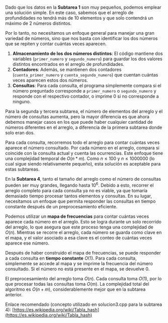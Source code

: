 Dado que los datos en la **Subtarea 1** son muy pequeños, podemos emplear una solución simple. En este caso, sabemos que el arreglo de profundidades no tendrá más de 10 elementos y que solo contendrá un máximo de 2 números distintos.

Por lo tanto, no necesitamos un enfoque general para manejar una gran variedad de números, sino que nos basta con identificar los dos números que se repiten y contar cuántas veces aparecen.

1. **Almacenamiento de los dos números distintos**: El código mantiene dos variables (`primer_numero` y `segundo_numero`) para guardar los dos valores distintos encontrados en el arreglo de profundidades.
2. **Contadores**: Además, se mantienen dos contadores (`cuenta_primer_numero` y `cuenta_segundo_numero`) que cuentan cuántas veces aparecen estos dos números.
3. **Consultas**: Para cada consulta, el programa simplemente compara si el número preguntado corresponde a `primer_numero` o `segundo_numero` y responde con el respectivo contador, o imprime 0 si no corresponde a ninguno.

Para la segunda y tercera subtarea, el número de elementos del arreglo y el número de consultas aumenta, pero la mayor diferencia es que ahora debemos manejar casos en los que puede haber cualquier cantidad de números diferentes en el arreglo, a diferencia de la primera subtarea donde solo eran dos.

Para cada consulta, recorremos todo el arreglo para contar cuántas veces aparece el número consultado. Por cada número en el arreglo, compara si coincide con la consulta actual y cuenta las ocurrencias.
Este enfoque tiene una complejidad temporal de $O(n * m)$. Como $n \leq 100$ y $n \leq 1000000$ (lo cual sigue siendo relativamente pequeño), esta solución es aceptable para estas subtareas.

En la **Subtarea 4**, tanto el tamaño del arreglo como el número de consultas pueden ser muy grandes, llegando hasta $10^6$. Debido a esto, recorrer el arreglo completo para cada consulta ya no es viable, ya que tomaría demasiado tiempo procesar tantos elementos y consultas. En su lugar, necesitamos un enfoque que permita responder las consultas en tiempo constante después de un preprocesamiento eficiente.

Podemos utilizar un **mapa de frecuencias** para contar cuántas veces aparece cada número en el arreglo. Esto se logra durante un solo recorrido del arreglo, lo que asegura que este proceso tenga una complejidad de $O(n)$. Mientras se recorre el arreglo, cada número se guarda como clave en el mapa, y el valor asociado a esa clave es el conteo de cuántas veces aparece ese número.

Después de haber construido el mapa de frecuencias, se puede responder a cada consulta en **tiempo constante** $O(1)$. 
Para cada consulta, simplemente se accede al mapa y se imprime la frecuencia del número consultado. Si el número no está presente en el mapa, se devuelve 0.
   
El preprocesamiento del arreglo toma $O(n)$. Cada consulta toma $O(1)$, por lo que procesar todas las consultas toma $O(m)$. La complejidad total del algoritmo es $O(n + m)$, considerablemente mejor que en la subtarea anterior.

Enlace recomendado (concepto utilizado en solucion3.cpp para la subtarea 4): [https://es.wikipedia.org/wiki/Tabla_hash](https://es.wikipedia.org/wiki/Tabla_hash)
